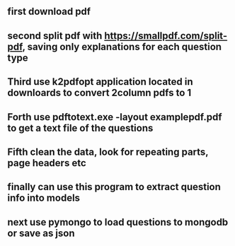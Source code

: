

## first download pdf 
## second split pdf with https://smallpdf.com/split-pdf, saving only explanations for each question type
## Third use k2pdfopt application located in downloards to convert 2column pdfs to 1
##  Forth use pdftotext.exe -layout examplepdf.pdf to get a text file of the questions
## Fifth clean the data, look for repeating parts, page headers etc
## finally can use this program to extract question info into models
## next use pymongo to load questions to mongodb or save as json
